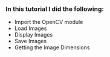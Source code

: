 ### In this tutorial I did the following: 
* Import the OpenCV module 
* Load Images 
* Display Images
* Save Images
* Getting the Image Dimensions
